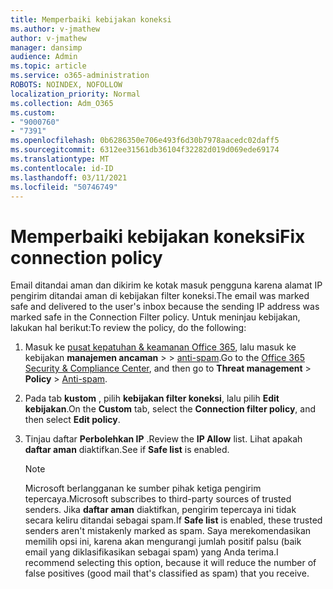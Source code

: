 ```yaml
---
title: Memperbaiki kebijakan koneksi
ms.author: v-jmathew
author: v-jmathew
manager: dansimp
audience: Admin
ms.topic: article
ms.service: o365-administration
ROBOTS: NOINDEX, NOFOLLOW
localization_priority: Normal
ms.collection: Adm_O365
ms.custom:
- "9000760"
- "7391"
ms.openlocfilehash: 0b6286350e706e493f6d30b7978aacedc02daff5
ms.sourcegitcommit: 6312ee31561db36104f32282d019d069ede69174
ms.translationtype: MT
ms.contentlocale: id-ID
ms.lasthandoff: 03/11/2021
ms.locfileid: "50746749"
---
```

# <a name="fix-connection-policy"></a><span data-ttu-id="b1ad3-102">Memperbaiki kebijakan koneksi</span><span class="sxs-lookup"><span data-stu-id="b1ad3-102">Fix connection policy</span></span>

<span data-ttu-id="b1ad3-103">Email ditandai aman dan dikirim ke kotak masuk pengguna karena alamat IP pengirim ditandai aman di kebijakan filter koneksi.</span><span class="sxs-lookup"><span data-stu-id="b1ad3-103">The email was marked safe and delivered to the user's inbox because the sending IP address was marked safe in the Connection Filter policy.</span></span> <span data-ttu-id="b1ad3-104">Untuk meninjau kebijakan, lakukan hal berikut:</span><span class="sxs-lookup"><span data-stu-id="b1ad3-104">To review the policy, do the following:</span></span>

1. <span data-ttu-id="b1ad3-105">Masuk ke [pusat kepatuhan & keamanan Office 365](https://go.microsoft.com/fwlink/p/?linkid=2077143), lalu masuk ke kebijakan **manajemen ancaman**  >    >  [anti-spam](https://go.microsoft.com/fwlink/?linkid=2101518).</span><span class="sxs-lookup"><span data-stu-id="b1ad3-105">Go to the [Office 365 Security & Compliance Center](https://go.microsoft.com/fwlink/p/?linkid=2077143), and then go to **Threat management** > **Policy** > [Anti-spam](https://go.microsoft.com/fwlink/?linkid=2101518).</span></span>
2. <span data-ttu-id="b1ad3-106">Pada tab **kustom** , pilih **kebijakan filter koneksi**, lalu pilih **Edit kebijakan**.</span><span class="sxs-lookup"><span data-stu-id="b1ad3-106">On the **Custom** tab, select the **Connection filter policy**, and then select **Edit policy**.</span></span>
3. <span data-ttu-id="b1ad3-107">Tinjau daftar **Perbolehkan IP** .</span><span class="sxs-lookup"><span data-stu-id="b1ad3-107">Review the **IP Allow** list.</span></span> <span data-ttu-id="b1ad3-108">Lihat apakah **daftar aman** diaktifkan.</span><span class="sxs-lookup"><span data-stu-id="b1ad3-108">See if **Safe list** is enabled.</span></span>

    > [!NOTE]
    > <span data-ttu-id="b1ad3-109">Microsoft berlangganan ke sumber pihak ketiga pengirim tepercaya.</span><span class="sxs-lookup"><span data-stu-id="b1ad3-109">Microsoft subscribes to third-party sources of trusted senders.</span></span> <span data-ttu-id="b1ad3-110">Jika **daftar aman** diaktifkan, pengirim tepercaya ini tidak secara keliru ditandai sebagai spam.</span><span class="sxs-lookup"><span data-stu-id="b1ad3-110">If **Safe list** is enabled, these trusted senders aren't mistakenly marked as spam.</span></span> <span data-ttu-id="b1ad3-111">Saya merekomendasikan memilih opsi ini, karena akan mengurangi jumlah positif palsu (baik email yang diklasifikasikan sebagai spam) yang Anda terima.</span><span class="sxs-lookup"><span data-stu-id="b1ad3-111">I recommend selecting this option, because it will reduce the number of false positives (good mail that's classified as spam) that you receive.</span></span>
